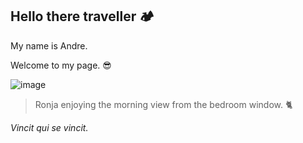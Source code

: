 ## Hello there traveller :camping:	

My name is Andre.

Welcome to my page. :sunglasses:	

![image](https://github.com/TLU-HK-RIF23-AndreT/.github/assets/143062284/44d9365a-9667-48bf-b4a4-fab0e7351781)

>Ronja enjoying the morning view from the bedroom window. :cat2:	

*Vincit qui se vincit.*

<!--

**Here are some ideas to get you started:**

🙋‍♀️ A short introduction - what is your organization all about?
🌈 Contribution guidelines - how can the community get involved?
👩‍💻 Useful resources - where can the community find your docs? Is there anything else the community should know?
🍿 Fun facts - what does your team eat for breakfast?
🧙 Remember, you can do mighty things with the power of [Markdown](https://docs.github.com/github/writing-on-github/getting-started-with-writing-and-formatting-on-github/basic-writing-and-formatting-syntax)
-->
